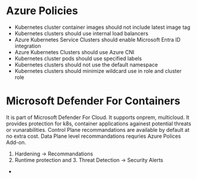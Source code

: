 # Azure Policies

-   Kubernetes cluster container images should not include latest image tag
-    Kubernetes clusters should use internal load balancers
-   Azure Kubernetes Service Clusters should enable Microsoft Entra ID integration
-   Azure Kubernetes Clusters should use Azure CNI
-   Kubernetes cluster pods should use specified labels
-   Kubernetes clusters should not use the default namespace
-   Kubernetes clusters should minimize wildcard use in role and cluster role


# Microsoft Defender For Containers

It is part of Microsoft Defender For Cloud. It supports onprem, multicloud. It provides protection for k8s, container applications againest potential threats or vunarabilities. 
Control Plane recommandations are available by default at no extra cost. 
Data Plane level recommandations requries Azure Polices Add-on.
1. Hardening -> Recommandations
2. Runtime protection and 3. Threat Detection -> Security Alerts

-   









